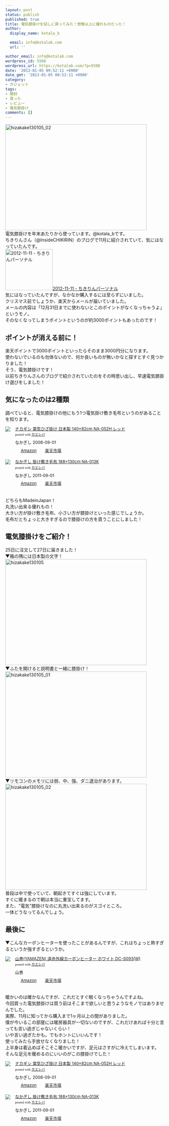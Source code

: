 ```yaml
---
layout: post
status: publish
published: true
title: 電気膝掛けを試しに買ってみた！想像以上に優れものだった！
author:
  display_name: kotala_b

  email: info@kotalab.com
  url: ''

author_email: info@kotalab.com
wordpress_id: 5508
wordpress_url: https://kotalab.com/?p=5508
date: '2013-01-05 09:52:11 +0900'
date_gmt: '2013-01-05 00:52:11 +0900'
category:
- ガジェット
tags:
- 開封
- 買った
- レビュー
- 電気膝掛け
comments: []
---
```

<p><a href="https://kotalab.com/wp-content/uploads/hizakake130105_02.jpg" target="_blank"><img src="https://kotalab.com/wp-content/uploads/hizakake130105_02-448x336.jpg" alt="hizakake130105_02" width="448" height="336" class="alignnone size-large wp-image-5511" /></a><br />
電気膝掛けを年末あたりから使っています。@kotala_bです。<br />
ちきりんさん（@InsideCHIKIRIN）のブログで11月に紹介されていて、気にはなっていたんです。<br />
<a href="http://d.hatena.ne.jp/Chikirin+personal/20121111#p1" target="_blank"><img  class="alignleft" src="http://capture.heartrails.com/150x130?http://d.hatena.ne.jp/Chikirin+personal/20121111#p1" alt="2012-11-11 - ちきりんパーソナル" width="150" height="130" /></a><a href="http://d.hatena.ne.jp/Chikirin+personal/20121111#p1" target="_blank">2012-11-11 - ちきりんパーソナル</a><a href="http://b.hatena.ne.jp/entry/http://d.hatena.ne.jp/Chikirin+personal/20121111#p1" target="_blank"><img border="0" src="http://b.hatena.ne.jp/entry/image/http://d.hatena.ne.jp/Chikirin+personal/20121111#p1" alt="" /></a><br style="clear:both;" />気にはなっていたんですが、なかなか購入するには至らずにいました。<br />
クリスマス前でしょうか、楽天からメールが届いていました。<br />
メールの内容は「12月31日までに使わないとこのポイントがなくなっちゃうよ」というモノ。<br />
そのなくなってしまうポイントというのが約3000ポイントもあったのです！<br />
<!--more--></p>
<h2>ポイントが消える前に！</h2>
<p>楽天ポイントで3000ポイントといったらそのまま3000円分になります。<br />
使わないでいるのも勿体ないので、何か良いものが無いかなと探すとすぐ見つかりました！<br />
そう、電気膝掛けです！<br />
以前ちきりんさんのブログで紹介されていたのをその時思い出し、早速電気膝掛け選びをしました！</p>
<h2>気になったのは2種類</h2>
<p>調べていると、電気膝掛けの他にもう1つ電気掛け敷き毛布というのがあることを知ります。</p>
<div class="kaerebalink-box" style="text-align:left;padding-bottom:20px;font-size:small;/zoom: 1;overflow: hidden;">
<div class="kaerebalink-image" style="float:left;margin:0 15px 10px 0;"><a href="http://www.amazon.co.jp/exec/obidos/ASIN/B001D5JSG8/same-22/ref=nosim/" rel="nofollow" target="_blank"><img src="http://ecx.images-amazon.com/images/I/416dAVRUtkL._SL160_.jpg" style="border: none;" /></a></div>
<div class="kaerebalink-info" style="line-height:120%;/zoom: 1;overflow: hidden;">
<div class="kaerebalink-name" style="margin-bottom:10px;line-height:120%"><a href="http://www.amazon.co.jp/exec/obidos/ASIN/B001D5JSG8/same-22/ref=nosim/" rel="nofollow" target="_blank">ナカギシ 電気ひざ掛け 日本製 140&times;82cm NA-052H レッド</a>
<div class="kaerebalink-powered-date" style="font-size:8pt;margin-top:5px;font-family:verdana;line-height:120%">posted with <a href="http://kaereba.com" target="_blank">カエレバ</a></div>
</div>
<div class="kaerebalink-detail" style="margin-bottom:5px;"> なかぎし 2008-09-01    </div>
<div class="kaerebalink-link1" style="margin-top:10px;">
<div class="shoplinkamazon" style="display:inline;margin-right:5px;background: url('http://img.yomereba.com/tam_k_01.gif') 0 0 no-repeat;padding: 2px 0 2px 18px;white-space: nowrap;"><a href="http://www.amazon.co.jp/gp/search?keywords=NA-052H&__mk_ja_JP=%83J%83%5E%83J%83i&tag=same-22" rel="nofollow" target="_blank" title="アマゾン" >Amazon</a></div>
<div class="shoplinkrakuten" style="display:inline;margin-right:5px;background: url('http://img.yomereba.com/tam_k_01.gif') 0 -50px no-repeat;padding: 2px 0 2px 18px;white-space: nowrap;"><a href="http://hb.afl.rakuten.co.jp/hgc/0fa7afc8.bbfc196a.0fa7afc9.d56c38f1/?pc=http%3A%2F%2Fsearch.rakuten.co.jp%2Fsearch%2Fmall%2FNA-052H%2F-%2Ff.1-p.1-s.1-sf.0-st.A-v.2%3Fx%3D0%26scid%3Daf_ich_link_urltxt%26m%3Dhttp%3A%2F%2Fm.rakuten.co.jp%2F" rel="nofollow" target="_blank" title="楽天市場" >楽天市場</a></div>
</div>
</div>
<div class="booklink-footer" style="clear: left"></div>
</div>
<div class="kaerebalink-box" style="text-align:left;padding-bottom:20px;font-size:small;/zoom: 1;overflow: hidden;">
<div class="kaerebalink-image" style="float:left;margin:0 15px 10px 0;"><a href="http://www.amazon.co.jp/exec/obidos/ASIN/B005HMMC0M/same-22/ref=nosim/" rel="nofollow" target="_blank"><img src="http://ecx.images-amazon.com/images/I/41P8W7T8ufL._SL160_.jpg" style="border: none;" /></a></div>
<div class="kaerebalink-info" style="line-height:120%;/zoom: 1;overflow: hidden;">
<div class="kaerebalink-name" style="margin-bottom:10px;line-height:120%"><a href="http://www.amazon.co.jp/exec/obidos/ASIN/B005HMMC0M/same-22/ref=nosim/" rel="nofollow" target="_blank">なかぎし 掛け敷き毛布 188&times;130cm NA-013K</a>
<div class="kaerebalink-powered-date" style="font-size:8pt;margin-top:5px;font-family:verdana;line-height:120%">posted with <a href="http://kaereba.com" target="_blank">カエレバ</a></div>
</div>
<div class="kaerebalink-detail" style="margin-bottom:5px;"> なかぎし 2011-09-01    </div>
<div class="kaerebalink-link1" style="margin-top:10px;">
<div class="shoplinkamazon" style="display:inline;margin-right:5px;background: url('http://img.yomereba.com/tam_k_01.gif') 0 0 no-repeat;padding: 2px 0 2px 18px;white-space: nowrap;"><a href="http://www.amazon.co.jp/gp/search?keywords=NA-013K&__mk_ja_JP=%83J%83%5E%83J%83i&tag=same-22" rel="nofollow" target="_blank" title="アマゾン" >Amazon</a></div>
<div class="shoplinkrakuten" style="display:inline;margin-right:5px;background: url('http://img.yomereba.com/tam_k_01.gif') 0 -50px no-repeat;padding: 2px 0 2px 18px;white-space: nowrap;"><a href="http://hb.afl.rakuten.co.jp/hgc/0fa7afc8.bbfc196a.0fa7afc9.d56c38f1/?pc=http%3A%2F%2Fsearch.rakuten.co.jp%2Fsearch%2Fmall%2FNA-013K%2F-%2Ff.1-p.1-s.1-sf.0-st.A-v.2%3Fx%3D0%26scid%3Daf_ich_link_urltxt%26m%3Dhttp%3A%2F%2Fm.rakuten.co.jp%2F" rel="nofollow" target="_blank" title="楽天市場" >楽天市場</a></div>
</div>
</div>
<div class="booklink-footer" style="clear: left"></div>
</div>
<p>どちらもMadeinJapan！<br />
丸洗い出来る優れもの！<br />
大きい方が掛け敷き毛布、小さい方が膝掛けといった感じでしょうか。<br />
毛布だとちょっと大きすぎるので膝掛けの方を買うことにしました！</p>
<h2>電気膝掛けをご紹介！</h2>
<p>25日に注文して27日に届きました！<br />
▼箱の隅には日本製の文字！<br />
<a href="https://kotalab.com/wp-content/uploads/hizakake130105.jpg" target="_blank"><img src="https://kotalab.com/wp-content/uploads/hizakake130105-448x336.jpg" alt="hizakake130105" width="448" height="336" class="alignnone size-large wp-image-5512" /></a><br />
▼ふたを開けると説明書と一緒に膝掛け！<br />
<a href="https://kotalab.com/wp-content/uploads/hizakake130105_01.jpg" target="_blank"><img src="https://kotalab.com/wp-content/uploads/hizakake130105_01-448x336.jpg" alt="hizakake130105_01" width="448" height="336" class="alignnone size-large wp-image-5510" /></a><br />
▼リモコンのメモリには弱、中、強、ダニ退治があります。<br />
<a href="https://kotalab.com/wp-content/uploads/hizakake130105_02.jpg" target="_blank"><img src="https://kotalab.com/wp-content/uploads/hizakake130105_02-448x336.jpg" alt="hizakake130105_02" width="448" height="336" class="alignnone size-large wp-image-5511" /></a><br />
普段は中で使っていて、朝起きてすぐは強にしています。<br />
すぐに暖まるので朝は本当に重宝してます。<br />
また、"電気"膝掛けなのに丸洗い出来るのがスゴイところ。<br />
一体どうなってるんでしょう。</p>
<h2>最後に</h2>
<p>▼こんなカーボンヒーターを使ったことがあるんですが、これはちょっと熱すぎるというか強すぎるというか。</p>
<div class="kaerebalink-box" style="text-align:left;padding-bottom:20px;font-size:small;/zoom: 1;overflow: hidden;">
<div class="kaerebalink-image" style="float:left;margin:0 15px 10px 0;"><a href="http://www.amazon.co.jp/exec/obidos/ASIN/B009B5178E/same-22/ref=nosim/" rel="nofollow" target="_blank"><img src="http://ecx.images-amazon.com/images/I/31ytgBmxZ7L._SL160_.jpg" style="border: none;" /></a></div>
<div class="kaerebalink-info" style="line-height:120%;/zoom: 1;overflow: hidden;">
<div class="kaerebalink-name" style="margin-bottom:10px;line-height:120%"><a href="http://www.amazon.co.jp/exec/obidos/ASIN/B009B5178E/same-22/ref=nosim/" rel="nofollow" target="_blank">山善(YAMAZEN) 遠赤外線カーボンヒーター ホワイト DC-S093(W)</a>
<div class="kaerebalink-powered-date" style="font-size:8pt;margin-top:5px;font-family:verdana;line-height:120%">posted with <a href="http://kaereba.com" target="_blank">カエレバ</a></div>
</div>
<div class="kaerebalink-detail" style="margin-bottom:5px;"> 山善     </div>
<div class="kaerebalink-link1" style="margin-top:10px;">
<div class="shoplinkamazon" style="display:inline;margin-right:5px;background: url('http://img.yomereba.com/tam_k_01.gif') 0 0 no-repeat;padding: 2px 0 2px 18px;white-space: nowrap;"><a href="http://www.amazon.co.jp/gp/search?keywords=DC-S093&__mk_ja_JP=%83J%83%5E%83J%83i&tag=same-22" rel="nofollow" target="_blank" title="アマゾン" >Amazon</a></div>
<div class="shoplinkrakuten" style="display:inline;margin-right:5px;background: url('http://img.yomereba.com/tam_k_01.gif') 0 -50px no-repeat;padding: 2px 0 2px 18px;white-space: nowrap;"><a href="http://hb.afl.rakuten.co.jp/hgc/0fa7afc8.bbfc196a.0fa7afc9.d56c38f1/?pc=http%3A%2F%2Fsearch.rakuten.co.jp%2Fsearch%2Fmall%2FDC-S093%2F-%2Ff.1-p.1-s.1-sf.0-st.A-v.2%3Fx%3D0%26scid%3Daf_ich_link_urltxt%26m%3Dhttp%3A%2F%2Fm.rakuten.co.jp%2F" rel="nofollow" target="_blank" title="楽天市場" >楽天市場</a></div>
</div>
</div>
<div class="booklink-footer" style="clear: left"></div>
</div>
<p>暖かいのは確かなんですが、これだとすぐ眠くなっちゃうんですよね。<br />
今回買った電気膝掛けは買う前はそこまで欲しいと思うようなモノではありませんでした。<br />
実際、11月に知ってから購入まで1ヶ月以上の間がありました。<br />
僕が今いるこの部屋には暖房器具が一切ないのですが、これだけあれば十分と言っても言い過ぎじゃないくらい！<br />
いや言い過ぎたかも。でもホントにいいんです！<br />
使ってみたら手放せなくなりました！<br />
上半身は着込めばそこそこ暖かいですが、足元はさすがに冷えてしまいます。<br />
そんな足元を暖めるのにいいのがこの膝掛けでした！</p>
<div class="kaerebalink-box" style="text-align:left;padding-bottom:20px;font-size:small;/zoom: 1;overflow: hidden;">
<div class="kaerebalink-image" style="float:left;margin:0 15px 10px 0;"><a href="http://www.amazon.co.jp/exec/obidos/ASIN/B001D5JSG8/same-22/ref=nosim/" rel="nofollow" target="_blank"><img src="http://ecx.images-amazon.com/images/I/416dAVRUtkL._SL160_.jpg" style="border: none;" /></a></div>
<div class="kaerebalink-info" style="line-height:120%;/zoom: 1;overflow: hidden;">
<div class="kaerebalink-name" style="margin-bottom:10px;line-height:120%"><a href="http://www.amazon.co.jp/exec/obidos/ASIN/B001D5JSG8/same-22/ref=nosim/" rel="nofollow" target="_blank">ナカギシ 電気ひざ掛け 日本製 140&times;82cm NA-052H レッド</a>
<div class="kaerebalink-powered-date" style="font-size:8pt;margin-top:5px;font-family:verdana;line-height:120%">posted with <a href="http://kaereba.com" target="_blank">カエレバ</a></div>
</div>
<div class="kaerebalink-detail" style="margin-bottom:5px;"> なかぎし 2008-09-01    </div>
<div class="kaerebalink-link1" style="margin-top:10px;">
<div class="shoplinkamazon" style="display:inline;margin-right:5px;background: url('http://img.yomereba.com/tam_k_01.gif') 0 0 no-repeat;padding: 2px 0 2px 18px;white-space: nowrap;"><a href="http://www.amazon.co.jp/gp/search?keywords=NA-052H&__mk_ja_JP=%83J%83%5E%83J%83i&tag=same-22" rel="nofollow" target="_blank" title="アマゾン" >Amazon</a></div>
<div class="shoplinkrakuten" style="display:inline;margin-right:5px;background: url('http://img.yomereba.com/tam_k_01.gif') 0 -50px no-repeat;padding: 2px 0 2px 18px;white-space: nowrap;"><a href="http://hb.afl.rakuten.co.jp/hgc/0fa7afc8.bbfc196a.0fa7afc9.d56c38f1/?pc=http%3A%2F%2Fsearch.rakuten.co.jp%2Fsearch%2Fmall%2FNA-052H%2F-%2Ff.1-p.1-s.1-sf.0-st.A-v.2%3Fx%3D0%26scid%3Daf_ich_link_urltxt%26m%3Dhttp%3A%2F%2Fm.rakuten.co.jp%2F" rel="nofollow" target="_blank" title="楽天市場" >楽天市場</a></div>
</div>
</div>
<div class="booklink-footer" style="clear: left"></div>
</div>
<div class="kaerebalink-box" style="text-align:left;padding-bottom:20px;font-size:small;/zoom: 1;overflow: hidden;">
<div class="kaerebalink-image" style="float:left;margin:0 15px 10px 0;"><a href="http://www.amazon.co.jp/exec/obidos/ASIN/B005HMMC0M/same-22/ref=nosim/" rel="nofollow" target="_blank"><img src="http://ecx.images-amazon.com/images/I/41P8W7T8ufL._SL160_.jpg" style="border: none;" /></a></div>
<div class="kaerebalink-info" style="line-height:120%;/zoom: 1;overflow: hidden;">
<div class="kaerebalink-name" style="margin-bottom:10px;line-height:120%"><a href="http://www.amazon.co.jp/exec/obidos/ASIN/B005HMMC0M/same-22/ref=nosim/" rel="nofollow" target="_blank">なかぎし 掛け敷き毛布 188&times;130cm NA-013K</a>
<div class="kaerebalink-powered-date" style="font-size:8pt;margin-top:5px;font-family:verdana;line-height:120%">posted with <a href="http://kaereba.com" target="_blank">カエレバ</a></div>
</div>
<div class="kaerebalink-detail" style="margin-bottom:5px;"> なかぎし 2011-09-01    </div>
<div class="kaerebalink-link1" style="margin-top:10px;">
<div class="shoplinkamazon" style="display:inline;margin-right:5px;background: url('http://img.yomereba.com/tam_k_01.gif') 0 0 no-repeat;padding: 2px 0 2px 18px;white-space: nowrap;"><a href="http://www.amazon.co.jp/gp/search?keywords=NA-013K&__mk_ja_JP=%83J%83%5E%83J%83i&tag=same-22" rel="nofollow" target="_blank" title="アマゾン" >Amazon</a></div>
<div class="shoplinkrakuten" style="display:inline;margin-right:5px;background: url('http://img.yomereba.com/tam_k_01.gif') 0 -50px no-repeat;padding: 2px 0 2px 18px;white-space: nowrap;"><a href="http://hb.afl.rakuten.co.jp/hgc/0fa7afc8.bbfc196a.0fa7afc9.d56c38f1/?pc=http%3A%2F%2Fsearch.rakuten.co.jp%2Fsearch%2Fmall%2FNA-013K%2F-%2Ff.1-p.1-s.1-sf.0-st.A-v.2%3Fx%3D0%26scid%3Daf_ich_link_urltxt%26m%3Dhttp%3A%2F%2Fm.rakuten.co.jp%2F" rel="nofollow" target="_blank" title="楽天市場" >楽天市場</a></div>
</div>
</div>
<div class="booklink-footer" style="clear: left"></div>
</div>
